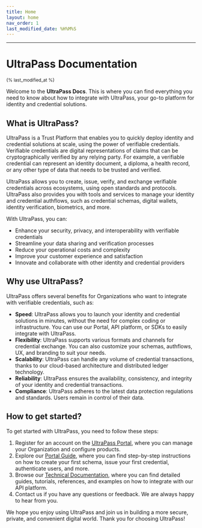 ```yaml
---
title: Home
layout: home
nav_order: 1
last_modified_date: %H%M%S
---
```


---

<!-- <button class="btn js-toggle-dark-mode">Preview dark color scheme</button> -->

<script>
const toggleDarkMode = document.querySelector('.js-toggle-dark-mode');

jtd.addEvent(toggleDarkMode, 'click', function(){
  if (jtd.getTheme() === 'dark') {
    jtd.setTheme('light');
    toggleDarkMode.textContent = 'Preview dark color scheme';
  } else {
    jtd.setTheme('dark');
    toggleDarkMode.textContent = 'Return to the light side';
  }
});
</script>

# UltraPass Documentation
<sub>{% last_modified_at %}</sub>

Welcome to the **UltraPass Docs**. This is where you can find everything you need to know about how to integrate with UltraPass, your go-to platform for identity and credential solutions.

## What is UltraPass? 

UltraPass is a Trust Platform that enables you to quickly deploy identity and credential solutions at scale, using the power of verifiable credentials. Verifiable credentials are digital representations of claims that can be cryptographically verified by any relying party. For example, a verifiable credential can represent an identity document, a diploma, a health record, or any other type of data that needs to be trusted and verified.

UltraPass allows you to create, issue, verify, and exchange verifiable credentials across ecosystems, using open standards and protocols. UltraPass also provides you with tools and services to manage your identity and credential authflows, such as credential schemas, digital wallets, identity verification, biometrics, and more.

With UltraPass, you can:

- Enhance your security, privacy, and interoperability with verifiable credentials
- Streamline your data sharing and verification processes
- Reduce your operational costs and complexity
- Improve your customer experience and satisfaction
- Innovate and collaborate with other identity and credential providers

## Why use UltraPass?

UltraPass offers several benefits for Organizations who want to integrate with verifiable credentials, such as:

- **Speed**: UltraPass allows you to launch your identity and credential solutions in minutes, without the need for complex coding or infrastructure. You can use our Portal, API platform, or SDKs to easily integrate with UltraPass.
- **Flexibility**: UltraPass supports various formats and channels for credential exchange. You can also customize your schemas, authflows, UX, and branding to suit your needs.
- **Scalability**: UltraPass can handle any volume of credential transactions, thanks to our cloud-based architecture and distributed ledger technology.
- **Reliability**: UltraPass ensures the availability, consistency, and integrity of your identity and credential transactions.
- **Compliance**: UltraPass adheres to the latest data protection regulations and standards. Users remain in control of their data.

## How to get started?

To get started with UltraPass, you need to follow these steps:

1. Register for an account on the [UltraPass Portal](https://portal.ultrapassid.com), where you can manage your Organization and configure products.
2. Explore our [Portal Guide](https://docs.ultrapassid.com/docs/portal), where you can find step-by-step instructions on how to create your first schema, issue your first credential, authenticate users, and more.
3. Browse our [Technical Documentation](https://docs.ultrapassid.com/docs/api-reference), where you can find detailed guides, tutorials, references, and examples on how to integrate with our API platform.
4. Contact us if you have any questions or feedback. We are always happy to hear from you.

We hope you enjoy using UltraPass and join us in building a more secure, private, and convenient digital world. Thank you for choosing UltraPass! 
